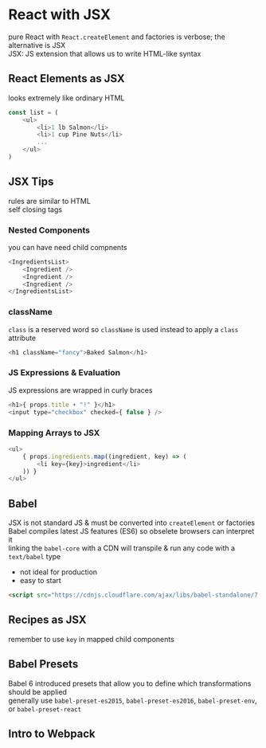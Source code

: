 # React with JSX
pure React with `React.createElement` and factories is verbose; the alternative is JSX  
JSX: JS extension that allows us to write HTML-like syntax  

## React Elements as JSX
looks extremely like ordinary HTML  
```js
const list = (
    <ul>
        <li>1 lb Salmon</li>
        <li>1 cup Pine Nuts</li>
        ...
    </ul>
)
```

## JSX Tips
rules are similar to HTML  
self closing tags  

### Nested Components
you can have need child compnents  
```js
<IngredientsList>
    <Ingredient />
    <Ingredient />
    <Ingredient />
</IngredientsList>
```

### className
`class` is a reserved word so `className` is used instead to apply a `class` attribute  
```js
<h1 className="fancy">Baked Salmon</h1>
```

### JS Expressions & Evaluation
JS expressions are wrapped in curly braces  
```js
<h1>{ props.title + "!" }</h1>
<input type="checkbox" checked={ false } />
```

### Mapping Arrays to JSX
```js
<ul>
    { props.ingredients.map((ingredient, key) => (
        <li key={key}>ingredient</li>
    )) }
</ul>
```

## Babel
JSX is not standard JS & must be converted into `createElement` or factories  
Babel compiles latest JS features (ES6) so obselete browsers can interpret it  
linking the `babel-core` with a CDN will transpile & run any code with a `text/babel` type  
* not ideal for production  
* easy to start 

```html
<script src="https://cdnjs.cloudflare.com/ajax/libs/babel-standalone/7.0.0-beta.3/babel.min.js"></script>
```

## Recipes as JSX
remember to use `key` in mapped child components  

## Babel Presets
Babel 6 introduced presets that allow you to define which transformations should be applied  
generally use `babel-preset-es2015`, `babel-preset-es2016`, `babel-preset-env`, or `babel-preset-react`  

## Intro to Webpack
